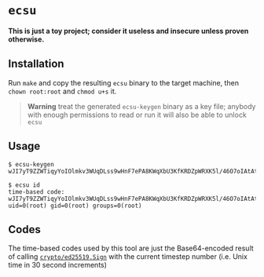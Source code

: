 # `ecsu`

**This is just a toy project; consider it useless and insecure unless proven otherwise.**

## Installation

Run `make` and copy the resulting `ecsu` binary to the target machine, then `chown root:root` and `chmod u+s` it.

> **Warning**
> treat the generated `ecsu-keygen` binary as a key file; anybody with enough permissions to read or run it will also be able to unlock `ecsu`

## Usage
```console
$ ecsu-keygen
wJI7yT9ZZWTiqyYoIOlmkv3WUqDLss9wHnF7ePA8KWqXbU3KfKRDZpWRXK5l/46O7oIAtAtJy89KPKX6wKtvCA==
```

```console
$ ecsu id
time-based code: wJI7yT9ZZWTiqyYoIOlmkv3WUqDLss9wHnF7ePA8KWqXbU3KfKRDZpWRXK5l/46O7oIAtAtJy89KPKX6wKtvCA==
uid=0(root) gid=0(root) groups=0(root)
```

## Codes

The time-based codes used by this tool are just the Base64-encoded result of calling [`crypto/ed25519.Sign`](https://pkg.go.dev/crypto/ed25519#Sign) with the current timestep number (i.e. Unix time in 30 second increments)
